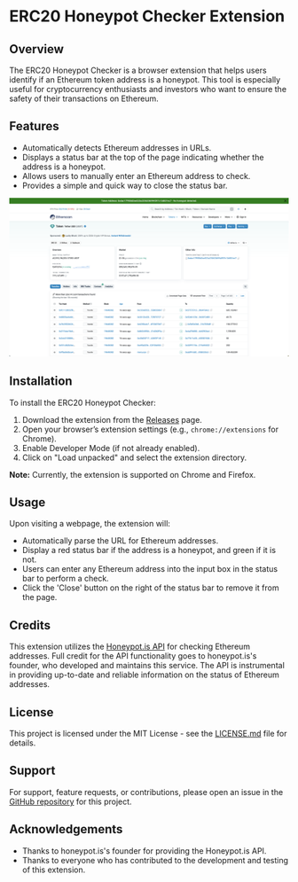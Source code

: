 # ERC20 Honeypot Checker Extension

## Overview
The ERC20 Honeypot Checker is a browser extension that helps users identify if an Ethereum token address is a honeypot. This tool is especially useful for cryptocurrency enthusiasts and investors who want to ensure the safety of their transactions on Ethereum.

## Features
- Automatically detects Ethereum addresses in URLs.
- Displays a status bar at the top of the page indicating whether the address is a honeypot.
- Allows users to manually enter an Ethereum address to check.
- Provides a simple and quick way to close the status bar.

![example](./images/readme.png)

## Installation
To install the ERC20 Honeypot Checker:
1. Download the extension from the [Releases](#) page.
2. Open your browser’s extension settings (e.g., `chrome://extensions` for Chrome).
3. Enable Developer Mode (if not already enabled).
4. Click on "Load unpacked" and select the extension directory.

**Note:** Currently, the extension is supported on Chrome and Firefox.

## Usage
Upon visiting a webpage, the extension will:
- Automatically parse the URL for Ethereum addresses.
- Display a red status bar if the address is a honeypot, and green if it is not.
- Users can enter any Ethereum address into the input box in the status bar to perform a check.
- Click the 'Close' button on the right of the status bar to remove it from the page.

## Credits
This extension utilizes the [Honeypot.is API](https://api.honeypot.is) for checking Ethereum addresses. Full credit for the API functionality goes to honeypot.is's founder, who developed and maintains this service. The API is instrumental in providing up-to-date and reliable information on the status of Ethereum addresses.

## License
This project is licensed under the MIT License - see the [LICENSE.md](LICENSE.md) file for details.

## Support
For support, feature requests, or contributions, please open an issue in the [GitHub repository](#) for this project.

## Acknowledgements
- Thanks to honeypot.is's founder for providing the Honeypot.is API.
- Thanks to everyone who has contributed to the development and testing of this extension.
